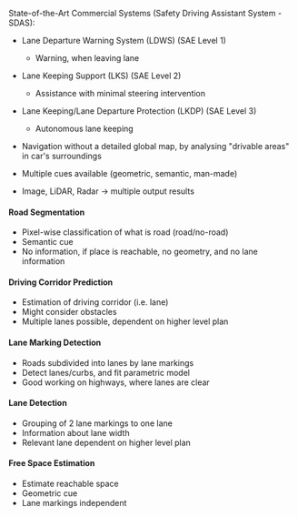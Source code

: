 State-of-the-Art Commercial Systems (Safety Driving Assistant System - SDAS):
- Lane Departure Warning System (LDWS) (SAE Level 1)
	- Warning, when leaving lane
- Lane Keeping Support (LKS) (SAE Level 2)
	- Assistance with minimal steering intervention
- Lane Keeping/Lane Departure Protection (LKDP) (SAE Level 3)
	- Autonomous lane keeping

- Navigation without a detailed global map, by analysing "drivable areas" in car's surroundings
- Multiple cues available (geometric, semantic, man-made)
- Image, LiDAR, Radar → multiple output results

#### Road Segmentation
- Pixel-wise classification of what is road (road/no-road)
- Semantic cue
- No information, if place is reachable, no geometry, and no lane information

#### Driving Corridor Prediction
- Estimation of driving corridor (i.e. lane)
- Might consider obstacles
- Multiple lanes possible, dependent on higher level plan

#### Lane Marking Detection
- Roads subdivided into lanes by lane markings
- Detect lanes/curbs, and fit parametric model
- Good working on highways, where lanes are clear

#### Lane Detection
- Grouping of 2 lane markings to one lane
- Information about lane width
- Relevant lane dependent on higher level plan

#### Free Space Estimation
- Estimate reachable space
- Geometric cue
- Lane markings independent